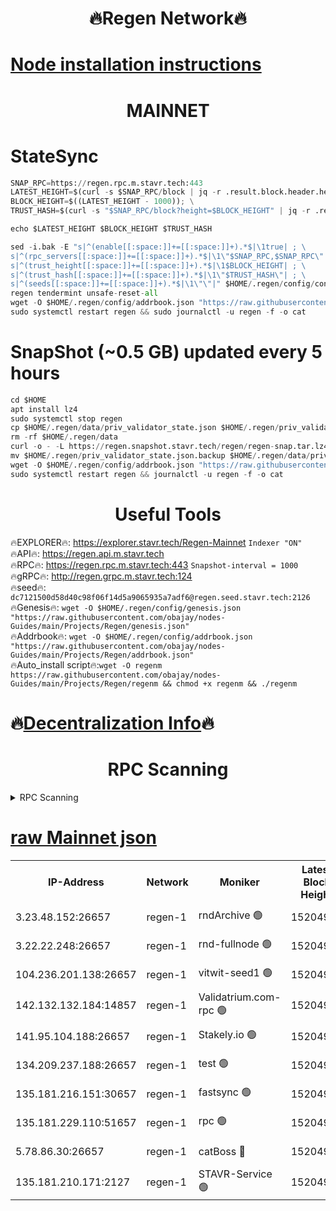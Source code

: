 <h1 align="center"> 🔥Regen Network🔥</h1>

[Node installation instructions](https://github.com/obajay/nodes-Guides/tree/main/Projects/Regen)
=
<h1 align="center"> MAINNET</h1>

# StateSync
```python
SNAP_RPC=https://regen.rpc.m.stavr.tech:443
LATEST_HEIGHT=$(curl -s $SNAP_RPC/block | jq -r .result.block.header.height); \
BLOCK_HEIGHT=$((LATEST_HEIGHT - 1000)); \
TRUST_HASH=$(curl -s "$SNAP_RPC/block?height=$BLOCK_HEIGHT" | jq -r .result.block_id.hash)

echo $LATEST_HEIGHT $BLOCK_HEIGHT $TRUST_HASH

sed -i.bak -E "s|^(enable[[:space:]]+=[[:space:]]+).*$|\1true| ; \
s|^(rpc_servers[[:space:]]+=[[:space:]]+).*$|\1\"$SNAP_RPC,$SNAP_RPC\"| ; \
s|^(trust_height[[:space:]]+=[[:space:]]+).*$|\1$BLOCK_HEIGHT| ; \
s|^(trust_hash[[:space:]]+=[[:space:]]+).*$|\1\"$TRUST_HASH\"| ; \
s|^(seeds[[:space:]]+=[[:space:]]+).*$|\1\"\"|" $HOME/.regen/config/config.toml
regen tendermint unsafe-reset-all
wget -O $HOME/.regen/config/addrbook.json "https://raw.githubusercontent.com/obajay/nodes-Guides/main/Projects/Regen/addrbook.json"
sudo systemctl restart regen && sudo journalctl -u regen -f -o cat
```
# SnapShot (~0.5 GB) updated every 5 hours
```python
cd $HOME
apt install lz4
sudo systemctl stop regen
cp $HOME/.regen/data/priv_validator_state.json $HOME/.regen/priv_validator_state.json.backup
rm -rf $HOME/.regen/data
curl -o - -L https://regen.snapshot.stavr.tech/regen/regen-snap.tar.lz4 | lz4 -c -d - | tar -x -C $HOME/.regen --strip-components 2
mv $HOME/.regen/priv_validator_state.json.backup $HOME/.regen/data/priv_validator_state.json
wget -O $HOME/.regen/config/addrbook.json "https://raw.githubusercontent.com/obajay/nodes-Guides/main/Projects/Regen/addrbook.json"
sudo systemctl restart regen && journalctl -u regen -f -o cat
```

 <h1 align="center"> Useful Tools</h1>

🔥EXPLORER🔥:     https://explorer.stavr.tech/Regen-Mainnet        `Indexer "ON"` \
🔥API🔥:          https://regen.api.m.stavr.tech \
🔥RPC🔥:          https://regen.rpc.m.stavr.tech:443              `Snapshot-interval = 1000` \
🔥gRPC🔥:         http://regen.grpc.m.stavr.tech:124 \
🔥seed🔥:      `dc7121500d58d40c98f06f14d5a9065935a7adf6@regen.seed.stavr.tech:2126` \
🔥Genesis🔥:   `wget -O $HOME/.regen/config/genesis.json "https://raw.githubusercontent.com/obajay/nodes-Guides/main/Projects/Regen/genesis.json"` \
🔥Addrbook🔥:  `wget -O $HOME/.regen/config/addrbook.json "https://raw.githubusercontent.com/obajay/nodes-Guides/main/Projects/Regen/addrbook.json"` \
🔥Auto_install script🔥:`wget -O regenm https://raw.githubusercontent.com/obajay/nodes-Guides/main/Projects/Regen/regenm && chmod +x regenm && ./regenm`

🔥[Decentralization Info](https://github.com/obajay/StateSync-snapshots/tree/main/Projects/Regen/Decentralization)🔥
=
<h1 align="center"> RPC Scanning</h1>

<details>
<summary>RPC Scanning</summary>

<h2 align="center"> We scan nodes in real time every 4 hours. And we provide the final result of RPC endpoints.
We cannot influence the operation of these nodes in any way. </h2>


```python
If Voting Power is higher than 0 --> then the Node is a validator of the network and may be subject to attack and be a potential threat to the chain.
```
```python
We marked such validators with a red symbol
```

</details>

[raw Mainnet json](https://rpc-check.regenm.stavr.tech/regenm/rpc-regenm-result.json)
=


<table><tr><th>IP-Address</th><th>Network</th><th>Moniker</th><th>Latest Block Height</th><th>Earliest Block Height</th><th>Catching Up</th><th>Tx Index</th><th>Voting Power</th><th>Scan Time</th></tr><tr><td>3.23.48.152:26657</td><td>regen-1</td><td>rndArchive 🟢</td><td>15204920</td><td>1</td><td>False</td><td>on</td><td>0</td><td>2024-03-20T09:47:25.031801371UTC</td></tr><tr><td>3.22.22.248:26657</td><td>regen-1</td><td>rnd-fullnode 🟢</td><td>15204918</td><td>4134001</td><td>False</td><td>on</td><td>0</td><td>2024-03-20T09:47:14.180365972UTC</td></tr><tr><td>104.236.201.138:26657</td><td>regen-1</td><td>vitwit-seed1 🟢</td><td>15204905</td><td>8943001</td><td>False</td><td>on</td><td>0</td><td>2024-03-20T09:45:56.724923394UTC</td></tr><tr><td>142.132.132.184:14857</td><td>regen-1</td><td>Validatrium.com-rpc 🟢</td><td>15204932</td><td>11175001</td><td>False</td><td>on</td><td>0</td><td>2024-03-20T09:48:30.789294073UTC</td></tr><tr><td>141.95.104.188:26657</td><td>regen-1</td><td>Stakely.io 🟢</td><td>15204915</td><td>13442501</td><td>False</td><td>on</td><td>0</td><td>2024-03-20T09:46:56.008514903UTC</td></tr><tr><td>134.209.237.188:26657</td><td>regen-1</td><td>test 🟢</td><td>15204938</td><td>13992001</td><td>False</td><td>on</td><td>0</td><td>2024-03-20T09:49:08.570778668UTC</td></tr><tr><td>135.181.216.151:30657</td><td>regen-1</td><td>fastsync 🟢</td><td>15204924</td><td>14457001</td><td>False</td><td>off</td><td>0</td><td>2024-03-20T09:47:44.823681620UTC</td></tr><tr><td>135.181.229.110:51657</td><td>regen-1</td><td>rpc 🟢</td><td>15204914</td><td>14844001</td><td>False</td><td>on</td><td>0</td><td>2024-03-20T09:46:47.582009998UTC</td></tr><tr><td>5.78.86.30:26657</td><td>regen-1</td><td>catBoss 🔴</td><td>15204943</td><td>15111001</td><td>False</td><td>on</td><td>9018921051</td><td>2024-03-20T09:49:38.735019005UTC</td></tr><tr><td>135.181.210.171:2127</td><td>regen-1</td><td>STAVR-Service 🟢</td><td>15204946</td><td>15202501</td><td>False</td><td>on</td><td>0</td><td>2024-03-20T09:49:53.319537667UTC</td></tr></table>